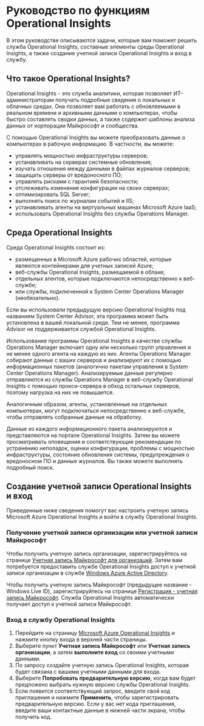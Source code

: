﻿<properties 
	pageTitle="Руководство по функциям Operational Insights" 
	description="Operational Insights - это служба аналитики, которая позволяет ИТ-администраторам получать подробные сведения о локальных и облачных средах. Она позволяет вам работать с обновляемыми в реальном времени и архивными данными о компьютерах, чтобы быстро составлять сводки данных, а также содержит шаблоны анализа данных от корпорации Майкрософт и сообщества." 
	services="operational-insights" 
	documentationCenter="" 
	authors="bandersmsft" 
	manager="jwhit" 
	editor=""/>

<tags 
	ms.service="operational-insights" 
	ms.workload="appservices" 
	ms.tgt_pltfrm="na" 
	ms.devlang="na" 
	ms.topic="article" 
	ms.date="11/06/2014" 
	ms.author="banders"/>

<h1>Руководство по функциям Operational Insights</h1>

В этом руководстве описываются задачи, которые вам поможет решить служба Operational Insights, составные элементы среды Operational Insights, а также создание учетной записи Operational Insights и вход в службу.

<h2 id="whatisaad">Что такое Operational Insights?</h2>

Operational Insights - это служба аналитики, которая позволяет ИТ-администраторам получать подробные сведения о локальных и облачных средах. Она позволяет вам работать с обновляемыми в реальном времени и архивными данными о компьютерах, чтобы быстро составлять сводки данных, а также содержит шаблоны анализа данных от корпорации Майкрософт и сообщества.

С помощью Operational Insights вы можете преобразовать данные о компьютерах в рабочую информацию. В частности, вы можете:

- управлять мощностью инфраструктуры серверов;
- устанавливать на серверах системные обновления;
- изучать отношения между данными в файлах журналов серверов;
- защищать серверы от вредоносного ПО;
- управлять рисками с гарантией безопасности;
- отслеживать изменения конфигурации на своих серверах;
- оптимизировать SQL Server;
- выполнять поиск по журналам событий и IIS;
- устанавливать агенты на виртуальных машинах Microsoft Azure IaaS;
- использовать Operational Insights без службы Operations Manager.  

<h2 id="">Среда Operational Insights</h2>

Среда Operational Insights состоит из:

- размещенных в Microsoft Azure рабочих областей, которые являются контейнерами для учетных записей Azure;
- веб-службы Operational Insights, размещаемой в облаке;
- отдельных агентов, которые подключаются непосредственно к веб-службе;
- или службы, подключенной к System Center Operations Manager (необязательно).




Если вы использовали предыдущую версию Operational Insights под названием System Center Advisor, эта программа может быть установлена в вашей локальной среде. Тем не менее, программа Advisor не поддерживается службой Operational Insights.

Использование программы Operational Insights в качестве службы Operations Manager включает одну или несколько групп управления и не менее одного агента на каждую из них. Агенты Operations Manager собирают данные с ваших серверов и анализируют их с помощью информационных пакетов (аналогично пакетам управления в System Center Operations Manager). Анализируемые данные регулярно отправляются из службы Operations Manager в веб-службу Operational Insights с помощью прокси-сервера в обход остальных серверов, поэтому нагрузка на них не повышается.

Аналогичным образом, агенты, установленные на отдельных компьютерах, могут подключаться непосредственно к веб-службе, чтобы отправлять собранные данные на обработку.

Данные из каждого информационного пакета анализируются и представляются на портале Operational Insights. Затем вы можете просматривать оповещения и соответствующие рекомендации по устранению неполадок, оценки конфигурации, проблемы с мощностью инфраструктуры, состояние обновления системы, предупреждения о вредоносном ПО и данные журналов. Вы также можете выполнять подробный поиск.

<h2 id="">Создание учетной записи Operational Insights и вход</h2>

Приведенные ниже сведения помогут вас настроить учетную запись Microsoft Azure Operational Insights и войти в службу Operational Insights.



<h3>Получение учетной записи организации или учетной записи Майкрософт</h3>

Чтобы получить учетную запись организации, зарегистрируйтесь на странице <a href="http://go.microsoft.com/fwlink/?LinkId=396866" target="_blank">Учетная запись Майкрософт для организаций</a>. Затем вам потребуется предоставить службе Operational Insights доступ к учетной записи организации в службе <a href="http://aka.ms/Mr1dtz" target="_blank">Windows Azure Active Directory</a>.


Чтобы получить учетную запись Майкрософт (предыдущее название - Windows Live ID), зарегистрируйтесь на странице <a href="http://go.microsoft.com/fwlink/?LinkId=396868" target="_blank">Регистрация - учетная запись Майкрософт</a>. Служба Operational Insights автоматически получает доступ к учетной записи Майкрософт.


<h3>Вход в службу Operational Insights</h3>

1. Перейдите на страницу <a href="preview.opinsights.azure.com" target="_blank">Microsoft Azure Operational Insights</a>  и нажмите кнопку входа в верхней части страницы.
2. Выберите пункт **Учетная запись Майкрософт** или **Учетная запись организации**, а затем **выполните вход** со своими учетными данными.
3. По запросу создайте учетную запись Operational Insights, которая будет связана с вашими учетными данными для входа.
4. Выберите **Попробовать предварительную версию**, когда вам будет предложено выбрать нужную версию службы Operational Insights.
5. Если появится соответствующий запрос, введите свой код приглашения и нажмите **Применить**, чтобы зарегистрировать предварительную версию. Если у вас нет кода приглашения, введите ваши контактные данные в нижней части экрана, чтобы получить код.

<!--HONumber=45--> 

